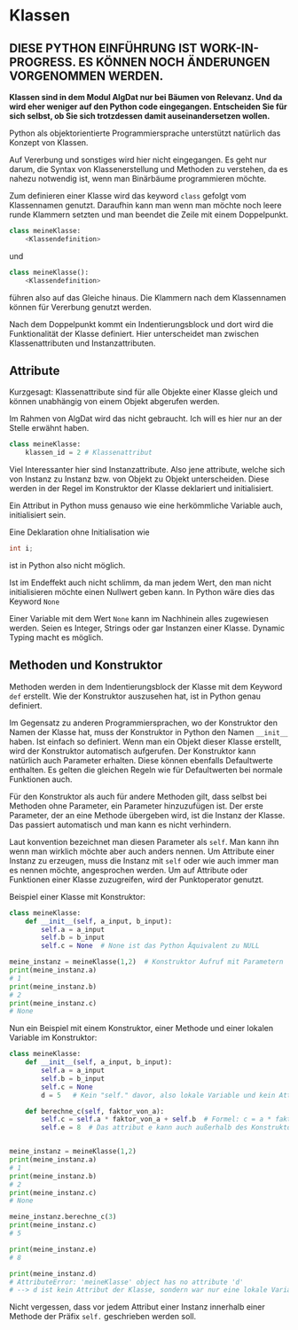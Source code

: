 # Klassen

## **DIESE PYTHON EINFÜHRUNG IST WORK-IN-PROGRESS. ES KÖNNEN NOCH ÄNDERUNGEN VORGENOMMEN WERDEN.**

**Klassen sind in dem Modul AlgDat nur bei Bäumen von Relevanz. Und da wird eher weniger auf den Python code eingegangen. Entscheiden Sie für sich selbst, ob Sie sich trotzdessen damit auseinandersetzen wollen.**

Python als objektorientierte Programmiersprache unterstützt natürlich das Konzept von Klassen.

Auf Vererbung und sonstiges wird hier nicht eingegangen.
Es geht nur darum, die Syntax von Klassenerstellung und Methoden zu verstehen,
da es nahezu notwendig ist, wenn man Binärbäume programmieren möchte.

Zum definieren einer Klasse wird das keyword <code>class</code> gefolgt vom Klassennamen genutzt.
Daraufhin kann man wenn man möchte noch leere runde Klammern setzten und man beendet die Zeile mit einem Doppelpunkt.
```Python
class meineKlasse:
    <Klassendefinition>
```
und
```Python
class meineKlasse():
    <Klassendefinition>
```
führen also auf das Gleiche hinaus.
Die Klammern nach dem Klassennamen können für Vererbung genutzt werden.

Nach dem Doppelpunkt kommt ein Indentierungsblock und dort wird die Funktionalität der Klasse definiert.
Hier unterscheidet man zwischen Klassenattributen und Instanzattributen.

## Attribute

Kurzgesagt: Klassenattribute sind für alle Objekte einer Klasse gleich und können unabhängig von einem Objekt abgerufen werden.

Im Rahmen von AlgDat wird das nicht gebraucht. Ich will es hier nur an der Stelle erwähnt haben.
```Python
class meineKlasse:
	klassen_id = 2 # Klassenattribut
```

Viel Interessanter hier sind Instanzattribute.
Also jene attribute, welche sich von Instanz zu Instanz bzw. von Objekt zu Objekt unterscheiden.
Diese werden in der Regel im Konstruktor der Klasse deklariert und initialisiert.

Ein Attribut in Python muss genauso wie eine herkömmliche Variable auch, initialisiert sein.

Eine Deklaration ohne Initialisation wie
```C
int i;
```
ist in Python also nicht möglich.

Ist im Endeffekt auch nicht schlimm, da man jedem Wert, den man nicht initialisieren möchte einen Nullwert geben kann.
In Python wäre dies das Keyword <code>None</code>

Einer Variable mit dem Wert <code>None</code> kann im Nachhinein alles zugewiesen werden. 
Seien es Integer, Strings oder gar Instanzen einer Klasse. Dynamic Typing macht es möglich.

## Methoden und Konstruktor

Methoden werden in dem Indentierungsblock der Klasse mit dem Keyword <code>def</code> erstellt.
Wie der Konstruktor auszusehen hat, ist in Python genau definiert.
<!--&#95; ist der HTML code für einen underscore-->
Im Gegensatz zu anderen Programmiersprachen, wo der Konstruktor den Namen der Klasse hat, muss der Konstruktor in Python den Namen <code>&#95;&#95;init&#95;&#95;</code> haben. Ist einfach so definiert. Wenn man ein Objekt dieser Klasse erstellt, wird der Konstruktor automatisch aufgerufen. Der Konstruktor kann natürlich auch Parameter erhalten. Diese können ebenfalls Defaultwerte enthalten. Es gelten die gleichen Regeln wie für Defaultwerten bei normale Funktionen auch.

Für den Konstruktor als auch für andere Methoden gilt, dass selbst bei Methoden ohne Parameter, ein Parameter hinzuzufügen ist.
Der erste Parameter, der an eine Methode übergeben wird, ist die Instanz der Klasse. Das passiert automatisch und man kann es nicht verhindern.

Laut konvention bezeichnet man diesen Parameter als <code>self</code>. Man kann ihn wenn man wirklich möchte aber auch anders nennen.
Um Attribute einer Instanz zu erzeugen, muss die Instanz mit <code>self</code> oder wie auch immer man es nennen möchte, angesprochen werden.
Um auf Attribute oder Funktionen einer Klasse zuzugreifen, wird der Punktoperator genutzt.

Beispiel einer Klasse mit Konstruktor:
```Python
class meineKlasse:
	def __init__(self, a_input, b_input):
		self.a = a_input
		self.b = b_input
		self.c = None  # None ist das Python Äquivalent zu NULL

meine_instanz = meineKlasse(1,2)  # Konstruktor Aufruf mit Parametern
print(meine_instanz.a)
# 1
print(meine_instanz.b)
# 2
print(meine_instanz.c)
# None
```

Nun ein Beispiel mit einem Konstruktor, einer Methode und einer lokalen Variable im Konstruktor:
```Python
class meineKlasse:
	def __init__(self, a_input, b_input):
		self.a = a_input
		self.b = b_input
		self.c = None
		d = 5 	# Kein "self." davor, also lokale Variable und kein Attribut. Der Wert existiert nur im Konstruktor

	def berechne_c(self, faktor_von_a):
		self.c = self.a * faktor_von_a + self.b  # Formel: c = a * faktor + b
		self.e = 8  # Das attribut e kann auch außerhalb des Konstruktors noch hinzugefügt werden.


meine_instanz = meineKlasse(1,2)
print(meine_instanz.a)
# 1
print(meine_instanz.b)
# 2
print(meine_instanz.c)
# None

meine_instanz.berechne_c(3)
print(meine_instanz.c)
# 5

print(meine_instanz.e)
# 8

print(meine_instanz.d)
# AttributeError: 'meineKlasse' object has no attribute 'd'
# --> d ist kein Attribut der Klasse, sondern war nur eine lokale Variable im Konstruktor
```

Nicht vergessen, dass vor jedem Attribut einer Instanz innerhalb einer Methode der Präfix <code>self.</code> geschrieben werden soll.